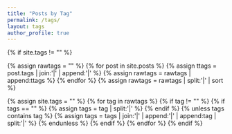 ```yaml
---
title: "Posts by Tag"
permalink: /tags/
layout: tags
author_profile: true
---
```

{% if site.tags != "" %}
  <!--debugging on production-->
  {% assign rawtags = "" %}
  {% for post in site.posts %}
    {% assign ttags = post.tags | join:'|' | append:'|' %}
    {% assign rawtags = rawtags | append:ttags %}
  {% endfor %}
  {% assign rawtags = rawtags | split:'|' | sort %}

  {% assign site.tags = "" %}
  {% for tag in rawtags %}
    {% if tag != "" %}
      {% if tags == "" %}
        {% assign tags = tag | split:'|' %}
      {% endif %}
      {% unless tags contains tag %}
        {% assign tags = tags | join:'|' | append:'|' | append:tag | split:'|' %}
      {% endunless %}
    {% endif %}
  {% endfor %}
{% endif %}
